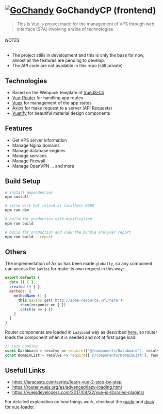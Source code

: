 # [![GoChandy](http://tv.gochandy.com/img/favicon.png)](https://www.gochandy.com/) GoChandyCP (frontend)

> This is Vue.js project made for the management of VPS through web interface (SPA) involving a wide of technologies.

###### NOTES
- The project stills in development and this is only the base for now, almost all the features are pending to develop.
- The API code are not available in this repo (still private)

## Technologies
- Based on the Webpack template of [VueJS-Cli](https://github.com/vuejs/vue-cli)
- [Vue-Router](https://router.vuejs.org/es/essentials/getting-started.html) for handling app routes
- [Vuex](https://vuex.vuejs.org/en/intro.html) for management of the app states
- [Axios](https://github.com/mzabriskie/axios) for make request to a server (API Requests)
- [Vuetify](https://vuetifyjs.com/) for beautiful material design components

## Features
- Get VPS server information
- Manage Nginx domains
- Manage database engines
- Manage services
- Manage Firewall
- Manage OpenVPN
... and more

## Build Setup

``` bash
# install dependencies
npm install

# serve with hot reload at localhost:8080
npm run dev

# build for production with minification
npm run build

# build for production and view the bundle analyzer report
npm run build --report
```

## Others
The implementation of Axios has been made `globally`, so any component can access the `$axios` for make its own request in this way:
```js
export default {
  data () { },
  created () { },
  methods: {
    methodName () {
      this.$axios.get('http://some-resource.url/here')
      .then(response => { })
      .catch(e => { })
    }
  }
}
```
Router components are loaded in `LazyLoad` way as described [here](https://router.vuejs.org/es/advanced/lazy-loading.html), so router loads the component when it is needed and not at first page load:
```js
// Lazy Loading
const Dashboard = resolve => require(['@/components/Dashboard'], resolve)
const DomainList = resolve => require(['@/components/DomainList'], resolve)
```
## Usefull Links
- https://laracasts.com/series/learn-vue-2-step-by-step
- https://router.vuejs.org/es/advanced/lazy-loading.html
- https://vuejsdevelopers.com/2017/04/22/vue-js-libraries-plugins/

For detailed explanation on how things work, checkout the [guide](http://vuejs-templates.github.io/webpack/) and [docs for vue-loader](http://vuejs.github.io/vue-loader).